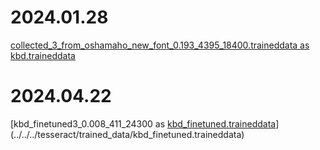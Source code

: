 # 2024.01.28 
[collected_3_from_oshamaho_new_font_0.193_4395_18400.traineddata as kbd.traineddata](../../../tesseract/trained_data/kbd.traineddata)

# 2024.04.22
[kbd_finetuned3_0.008_411_24300 as [kbd_finetuned.traineddata](kbd_finetuned.traineddata)](../../../tesseract/trained_data/kbd_finetuned.traineddata)